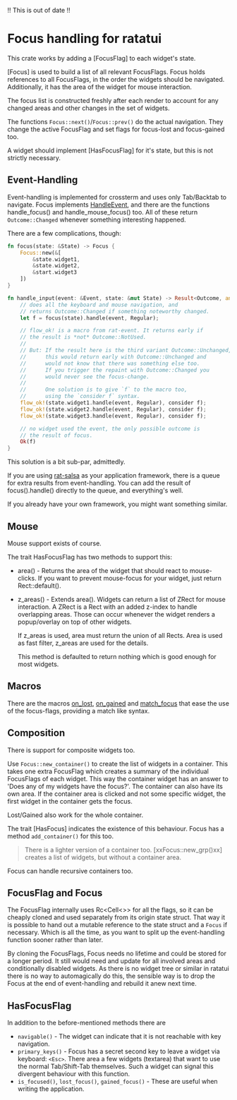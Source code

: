 !! This is out of date !!

# Focus handling for ratatui

This crate works by adding a [FocusFlag] to each widget's state.

[Focus] is used to build a list of all relevant FocusFlags.
Focus holds references to all FocusFlags, in the order the widgets should
be navigated. Additionally, it has the area of the widget for mouse interaction.

The focus list is constructed freshly after each render to account
for any changed areas and other changes in the set of widgets.

The functions `Focus::next()`/`Focus::prev()` do the actual navigation.
They change the active FocusFlag and set flags for focus-lost and
focus-gained too.

A widget should implement [HasFocusFlag] for it's
state, but this is not strictly necessary.

## Event-Handling

Event-handling is implemented for crossterm and uses only Tab/Backtab
to navigate. Focus implements
[HandleEvent](https://docs.rs/rat-event/latest/rat_event/trait.HandleEvent.html),
and there are the functions handle_focus() and handle_mouse_focus() too.
All of these return `Outcome::Changed` whenever something interesting happened.

There are a few complications, though:

```rust ignore
fn focus(state: &State) -> Focus {
    Focus::new(&[
        &state.widget1,
        &state.widget2,
        &start.widget3
    ])
}

fn handle_input(event: &Event, state: &mut State) -> Result<Outcome, anyhow::Error> {
    // does all the keyboard and mouse navigation, and 
    // returns Outcome::Changed if something noteworthy changed. 
    let f = focus(state).handle(event, Regular);

    // flow_ok! is a macro from rat-event. It returns early if 
    // the result is *not* Outcome::NotUsed. 
    //
    // But: If the result here is the third variant Outcome::Unchanged,
    //      this would return early with Outcome::Unchanged and 
    //      would not know that there was something else too. 
    //      If you trigger the repaint with Outcome::Changed you 
    //      would never see the focus-change.
    //      
    //      One solution is to give `f` to the macro too, 
    //      using the `consider f` syntax. 
    flow_ok!(state.widget1.handle(event, Regular), consider f);
    flow_ok!(state.widget2.handle(event, Regular), consider f);
    flow_ok!(state.widget3.handle(event, Regular), consider f);

    // no widget used the event, the only possible outcome is
    // the result of focus.
    Ok(f)
}
```

This solution is a bit sub-par, admittedly.

If you are using [rat-salsa](https://crates.io/crates/rat-salsa) as your
application framework, there is a queue for extra results from event-handling.
You can add the result of focus().handle() directly to the queue, and
everything's well.

If you already have your own framework, you might want something similar.

## Mouse

Mouse support exists of course.

The trait HasFocusFlag has two methods to support this:

* area() - Returns the area of the widget that should react to mouse-clicks.
  If you want to prevent mouse-focus for your widget, just return Rect::default().
* z_areas() - Extends area(). Widgets can return a list of ZRect
  for mouse interaction. A ZRect is a Rect with an added z-index
  to handle overlapping areas. Those can occur whenever the widget
  renders a popup/overlay on top of other widgets.

  If z_areas is used, area must return the union of all Rects.
  Area is used as fast filter, z_areas are used for the details.

  This method is defaulted to return nothing which is good enough
  for most widgets.

## Macros

There are the macros [on_lost](crate::on_lost!), [on_gained](crate::on_gained!)
and [match_focus](crate::match_focus!) that ease the use of the focus-flags,
providing a match like syntax.

## Composition

There is support for composite widgets too.

Use `Focus::new_container()` to create the list of widgets in a container.
This takes one extra FocusFlag which creates a summary of the individual
FocusFlags of each widget. This way the container widget has an answer to
'Does any of my widgets have the focus?'. The container can also have
its own area. If the container area is clicked and not some specific widget,
the first widget in the container gets the focus.

Lost/Gained also work for the whole container.

The trait [HasFocus] indicates the existence of this behaviour.
Focus has a method `add_container()` for this too.

> There is a lighter version of a container too.
> [xxFocus::new_grp()xx] creates a list of widgets, but without a
> container area.

Focus can handle recursive containers too.

## FocusFlag and Focus

The FocusFlag internally uses Rc<Cell<>> for all the flags,
so it can be cheaply cloned and used separately from its origin
state struct. That way it is possible to hand out a mutable reference
to the state struct and a `Focus` if necessary. Which is all the
time, as you want to split up the event-handling function sooner
rather than later.

By cloning the FocusFlags, Focus needs no lifetime and
could be stored for a longer period. It still would need and
update for all involved areas and conditionally disabled widgets.
As there is no widget tree or similar in ratatui there is no
way to automagically do this, the sensible way is to drop the
Focus at the end of event-handling and rebuild it anew next time.

## HasFocusFlag

In addition to the before-mentioned methods there are

* `navigable()` - The widget can indicate that it is not reachable with
  key navigation.
* `primary_keys()` - Focus has a secret second key to leave a widget
  via keyboard: `<Esc>`. There area a few widgets (textarea) that want
  to use the normal Tab/Shift-Tab themselves. Such a widget can signal this
  divergent behaviour with this function.
* `is_focused()`, `lost_focus()`, `gained_focus()` - These are useful when
  writing the application. 

  